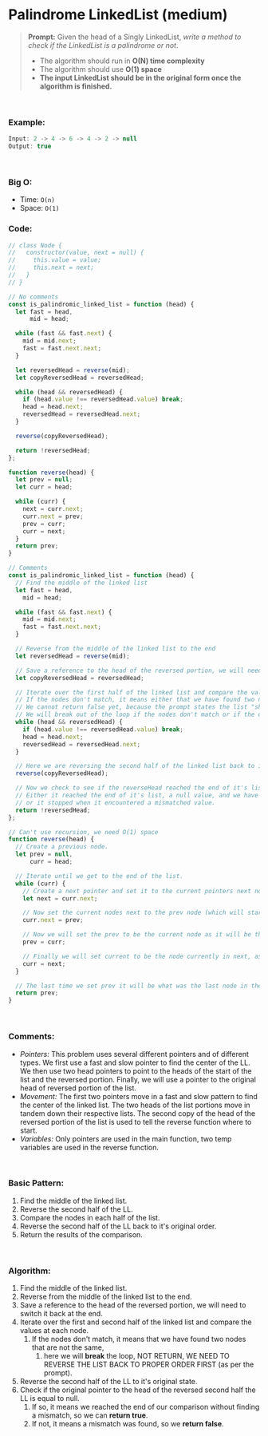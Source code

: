 # Palindrome LinkedList (medium)

> **Prompt:** Given the head of a Singly LinkedList, _write a method to check if the LinkedList is a palindrome or not_.
>
> - The algorithm should run in **O(N) time complexity** 
> - The algorithm should use **O(1) space**
> - **The input LinkedList should be in the original form once the algorithm is finished.**

<br>

### **Example:**

```js
Input: 2 -> 4 -> 6 -> 4 -> 2 -> null
Output: true
```

<br>

### **Big O:**

  - Time: `O(n)`
  - Space: `O(1)`

### **Code:**

```js
// class Node {
//   constructor(value, next = null) {
//     this.value = value;
//     this.next = next;
//   }
// }

// No comments
const is_palindromic_linked_list = function (head) {
  let fast = head,
      mid = head;

  while (fast && fast.next) {
    mid = mid.next;
    fast = fast.next.next;
  }

  let reversedHead = reverse(mid);
  let copyReversedHead = reversedHead;

  while (head && reversedHead) {
    if (head.value !== reversedHead.value) break;
    head = head.next;
    reversedHead = reversedHead.next;
  }

  reverse(copyReversedHead);

  return !reversedHead;
};

function reverse(head) {
  let prev = null;
  let curr = head;

  while (curr) {
    next = curr.next;
    curr.next = prev;
    prev = curr;
    curr = next;
  }
  return prev;
}

// Comments
const is_palindromic_linked_list = function (head) {
  // Find the middle of the linked list
  let fast = head,
    mid = head;

  while (fast && fast.next) {
    mid = mid.next;
    fast = fast.next.next;
  }

  // Reverse from the middle of the linked list to the end
  let reversedHead = reverse(mid);

  // Save a reference to the head of the reversed portion, we will need to switch it back at the end
  let copyReversedHead = reversedHead;

  // Iterate over the first half of the linked list and compare the values at each node.
  // If the nodes don't match, it means either that we have found two nodes that are not the same.
  // We cannot return false yet, because the prompt states the list "should be in the original form once the algorithm is finished."
  // We will break out of the loop if the nodes don't match or if the one of the heads is null.
  while (head && reversedHead) {
    if (head.value !== reversedHead.value) break;
    head = head.next;
    reversedHead = reversedHead.next;
  }

  // Here we are reversing the second half of the linked list back to it's original state.
  reverse(copyReversedHead);

  // Now we check to see if the reverseHead reached the end of it's list when we were comparing.
  // Either it reached the end of it's list, a null value, and we have therefore found a palindrome, 
  // or it stopped when it encountered a mismatched value. 
  return !reversedHead;
};

// Can't use recursion, we need O(1) space
function reverse(head) {
  // Create a previous node.
  let prev = null,
      curr = head;

  // Iterate until we get to the end of the list.
  while (curr) {
    // Create a next pointer and set it to the current pointers next node.
    let next = curr.next;

    // Now set the current nodes next to the prev node (which will start with null, since the head is now the end it will point to null).
    curr.next = prev;

    // Now we will set the prev to be the current node as it will be the next one to be pointed to.
    prev = curr;

    // Finally we will set current to be the node currently in next, as it is the next node to be evaluated.
    curr = next;
  }

  // The last time we set prev it will be what was the last node in the original list and is now the head of the reversed list.
  return prev;
}
```

<br>

### **Comments:**
  - _Pointers:_ This problem uses several different pointers and of different types. We first use a fast and slow pointer to find the center of the LL. We then use two head pointers to point to the heads of the start of the list and the reversed portion. Finally, we will use a pointer to the original head of reversed portion of the list.
  - _Movement:_ The first two pointers move in a fast and slow pattern to find the center of the linked list. The two heads of the list portions move in tandem down their respective lists. The second copy of the head of the reversed portion of the list is used to tell the reverse function where to start.
  - _Variables:_ Only pointers are used in the main function, two temp variables are used in the reverse function.

<br>

### **Basic Pattern:**
  1. Find the middle of the linked list.
  2. Reverse the second half of the LL.
  3. Compare the nodes in each half of the list.
  4. Reverse the second half of the LL back to it's original order.
  5. Return the results of the comparison.

<br>

### **Algorithm:**
  1. Find the middle of the linked list.
  2. Reverse from the middle of the linked list to the end.
  3. Save a reference to the head of the reversed portion, we will need to switch it back at the end.
  4. Iterate over the first and second half of the linked list and compare the values at each node.
     1. If the nodes don't match, it means that we have found two nodes that are not the same,
        1. here we will **break** the loop, NOT RETURN, WE NEED TO REVERSE THE LIST BACK TO PROPER ORDER FIRST (as per the prompt).
  5. Reverse the second half of the LL to it's original state.
  6. Check if the original pointer to the head of the reversed second half the LL is equal to null.
     1. If so, it means we reached the end of our comparison without finding a mismatch, so we can **return true**.
     2. If not, it means a mismatch was found, so we **return false**.

<br>